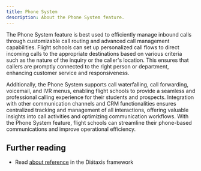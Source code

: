 ```yaml
---
title: Phone System
description: About the Phone System feature.
---
```


The Phone System feature is best used to efficiently manage inbound calls through customizable call routing and advanced call management capabilities. Flight schools can set up personalized call flows to direct incoming calls to the appropriate destinations based on various criteria such as the nature of the inquiry or the caller's location. This ensures that callers are promptly connected to the right person or department, enhancing customer service and responsiveness.

Additionally, the Phone System supports call waterfalling, call forwarding, voicemail, and IVR menus, enabling flight schools to provide a seamless and professional calling experience for their students and prospects. Integration with other communication channels and CRM functionalities ensures centralized tracking and management of all interactions, offering valuable insights into call activities and optimizing communication workflows. With the Phone System feature, flight schools can streamline their phone-based communications and improve operational efficiency.


## Further reading

- Read [about reference](https://diataxis.fr/reference/) in the Diátaxis framework